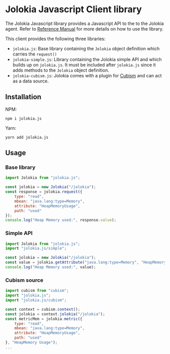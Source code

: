 # Jolokia Javascript Client library

The Jolokia Javascript library provides a Javascript API to the to the Jolokia agent. Refer to [Reference Manual](https://jolokia.org/reference/html/clients.html#client-javascript) for more details on how to use the library.

This client provides the following three libraries:

- `jolokia.js`: Base library containing the `Jolokia` object definition which carries the `request()`
- `jolokia-simple.js`: Library containing the Jolokia simple API and which builds up on `jolokia.js`. It must be included after `jolokia.js` since it adds methods to the `Jolokia` object definition.
- `jolokia-cubism.js`: Jolokia comes with a plugin for [Cubism](https://square.github.io/cubism/) and can act as a data source.

## Installation

NPM:

```console
npm i jolokia.js
```

Yarn:

```console
yarn add jolokia.js
```

## Usage

### Base library

```javascript
import Jolokia from "jolokia.js";

const jolokia = new Jolokia("/jolokia");
const response = jolokia.request({
    type: "read",
    mbean: "java.lang:type=Memory",
    attribute: "HeapMemoryUsage",
    path: "used"
});
console.log("Heap Memory used:", response.value);
```

### Simple API

```javascript
import Jolokia from "jolokia.js";
import "jolokia.js/simple";

const jolokia = new Jolokia("/jolokia");
const value = jolokia.getAttribute("java.lang:type=Memory", "HeapMemoryUsage", "used");
console.log("Heap Memory used:", value);
```

### Cubism source

```javascript
import cubism from "cubism";
import "jolokia.js";
import "jolokia.js/cubism";

const context = cubism.context();
const jolokia = context.jolokia("/jolokia");
const metricMem = jolokia.metric({
    type: "read",
    mbean: "java.lang:type=Memory",
    attribute: "HeapMemoryUsage",
    path: "used"
}, "HeapMemory Usage");
...
```
